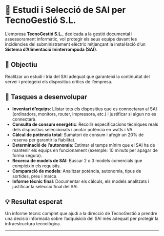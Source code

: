 # 📌 Estudi i Selecció de SAI per TecnoGestió S.L.

L’empresa **TecnoGestió S.L.**, dedicada a la gestió documental i assessorament informàtic, vol protegir els seus equips davant les incidències del subministrament elèctric mitjançant la instal·lació d’un **Sistema d’Alimentació Ininterrompuda (SAI)**.

## 🎯 Objectiu
Realitzar un estudi i tria del SAI adequat que garanteixi la continuïtat del servei i protegeixi els dispositius crítics de l’empresa.

## 📝 Tasques a desenvolupar

- **Inventari d’equips**: Llistar tots els dispositius que es connectaran al SAI (ordinadors, monitors, router, impressora, etc.) i justificar si algun no es connectarà.
- **Consulta de consum energètic**: Recollir especificacions tècniques reals dels dispositius seleccionats i anotar potència en watts i VA.
- **Càlcul de potència total**: Sumatori de consum i afegir un 20% de reserva per garantir la fiabilitat.
- **Determinació de l’autonomia**: Estimar el temps mínim que el SAI ha de mantenir els equips en funcionament (exemple: 10 minuts per apagar de forma segura).
- **Recerca de models de SAI**: Buscar 2 o 3 models comercials que compleixin els requisits.
- **Comparació de models**: Analitzar potència, autonomia, tipus de sortides, preu i marca.
- **Informe tècnic final**: Documentar els càlculs, els models analitzats i justificar la selecció final del SAI.

## 💡 Resultat esperat
Un informe tècnic complet que ajudi a la direcció de TecnoGestió a prendre una decisió informada sobre l’adquisició del SAI més adequat per protegir la infraestructura tecnològica.

---
